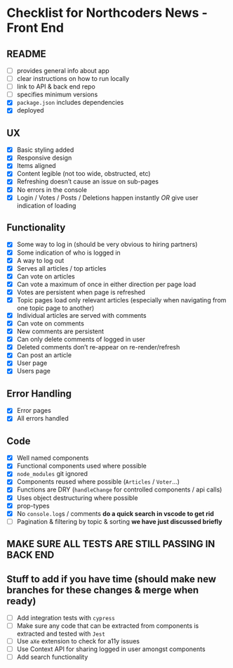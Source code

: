# Checklist for Northcoders News - Front End

## README

- [ ] provides general info about app
- [ ] clear instructions on how to run locally
- [ ] link to API & back end repo
- [ ] specifies minimum versions
- [x] `package.json` includes dependencies
- [x] deployed

## UX

- [x] Basic styling added
- [x] Responsive design
- [x] Items aligned
- [x] Content legible (not too wide, obstructed, etc)
- [x] Refreshing doesn’t cause an issue on sub-pages
- [x] No errors in the console
- [x] Login / Votes / Posts / Deletions happen instantly _OR_ give user indication of loading

## Functionality

- [x] Some way to log in (should be very obvious to hiring partners)
- [x] Some indication of who is logged in
- [x] A way to log out
- [x] Serves all articles / top articles
- [x] Can vote on articles
- [x] Can vote a maximum of once in either direction per page load
- [x] Votes are persistent when page is refreshed
- [x] Topic pages load only relevant articles (especially when navigating from one topic page to another)
- [x] Individual articles are served with comments
- [x] Can vote on comments
- [x] New comments are persistent
- [x] Can only delete comments of logged in user
- [x] Deleted comments don’t re-appear on re-render/refresh
- [x] Can post an article
- [x] User page
- [x] Users page

## Error Handling

- [x] Error pages
- [x] All errors handled

## Code

- [x] Well named components
- [x] Functional components used where possible
- [x] `node_modules` git ignored
- [x] Components reused where possible (`Articles` / `Voter`...)
- [x] Functions are DRY (`handleChange` for controlled components / api calls)
- [x] Uses object destructuring where possible
- [x] prop-types
- [x] No `console.log`s / comments **do a quick search in vscode to get rid**
- [ ] Pagination & filtering by topic & sorting **we have just discussed briefly**

## MAKE SURE ALL TESTS ARE STILL PASSING IN BACK END

## Stuff to add if you have time (should make new branches for these changes & merge when ready)

- [ ] Add integration tests with `cypress`
- [ ] Make sure any code that can be extracted from components is extracted and tested with `Jest`
- [ ] Use `aXe` extension to check for a11y issues
- [ ] Use Context API for sharing logged in user amongst components
- [ ] Add search functionality
